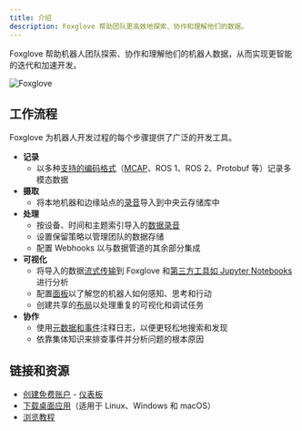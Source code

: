 ```yaml
---
title: 介绍
description: Foxglove 帮助团队更高效地探索、协作和理解他们的数据。
---
```


Foxglove 帮助机器人团队探索、协作和理解他们的机器人数据，从而实现更智能的迭代和加速开发。

![Foxglove](/img/docs/introduction/hero.png)

## 工作流程

Foxglove 为机器人开发过程的每个步骤提供了广泛的开发工具。

- **记录**
  - 以多种[支持的编码格式](/docs/connecting-to-data/local-data#supported-formats)（[MCAP](https://mcap.dev)、ROS 1、ROS 2、Protobuf 等）记录多模态数据
- **摄取**
  - 将本地机器和边缘站点的[录音](/docs/importing-data)导入到中央云存储库中
- **处理**
  - 按设备、时间和主题索引导入的[数据录音](/docs/recordings)
  - 设置保留策略以管理团队的数据存储
  - 配置 Webhooks 以与数据管道的其余部分集成
- **可视化**
  - 将导入的数据[流式传输](/docs/connecting-to-data/imported-data)到 Foxglove 和[第三方工具如 Jupyter Notebooks](/docs/integrations/jupyter-notebooks)进行分析
  - 配置[面板](/docs/visualization/panels/introduction)以了解您的机器人如何感知、思考和行动
  - 创建共享的[布局](/docs/visualization/layouts)以处理重复的可视化和调试任务
- **协作**
  - 使用[元数据和事件](/docs/events)注释日志，以便更轻松地搜索和发现
  - 依靠集体知识来排查事件并分析问题的根本原因

## 链接和资源

- [创建免费账户](https://app.foxglove.dev/signup) - [仪表板](https://app.foxglove.dev/~/dashboard)
- [下载桌面应用](https://foxglove.dev/download)（适用于 Linux、Windows 和 macOS）
- [浏览教程](https://foxglove.dev/tutorials)
